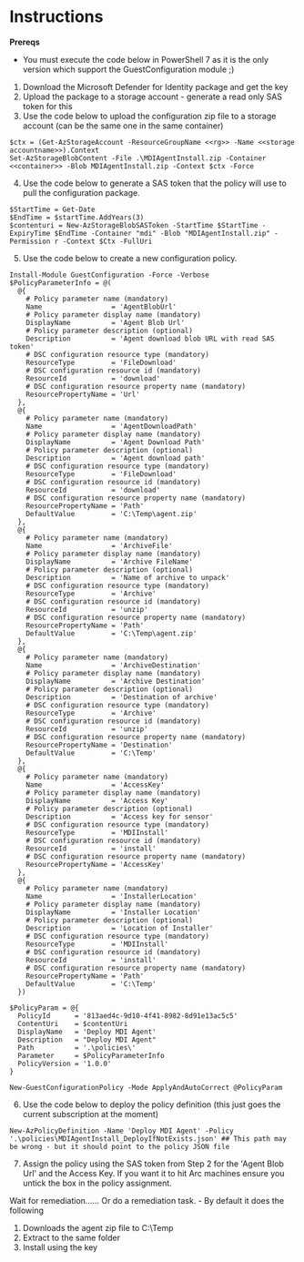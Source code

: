 # Instructions

**Prereqs**
- You must execute the code below in PowerShell 7 as it is the only version which support the GuestConfiguration module ;)

1. Download the Microsoft Defender for Identity package and get the key
2. Upload the package to a storage account - generate a read only SAS token for this
3. Use the code below to upload the configuration zip file to a storage account (can be the same one in the same container)

```
$ctx = (Get-AzStorageAccount -ResourceGroupName <<rg>> -Name <<storage accountname>>).Context
Set-AzStorageBlobContent -File .\MDIAgentInstall.zip -Container <<container>> -Blob MDIAgentInstall.zip -Context $ctx -Force
```

4. Use the code below to generate a SAS token that the policy will use to pull the configuration package.

```
$StartTime = Get-Date
$EndTime = $startTime.AddYears(3)
$contenturi = New-AzStorageBlobSASToken -StartTime $StartTime -ExpiryTime $EndTime -Container "mdi" -Blob "MDIAgentInstall.zip" -Permission r -Context $Ctx -FullUri 
```

5. Use the code below to create a new configuration policy.

```
Install-Module GuestConfiguration -Force -Verbose
$PolicyParameterInfo = @(
  @{
    # Policy parameter name (mandatory)
    Name                 = 'AgentBlobUrl'
    # Policy parameter display name (mandatory)
    DisplayName          = 'Agent Blob Url'
    # Policy parameter description (optional)
    Description          = 'Agent download blob URL with read SAS token'
    # DSC configuration resource type (mandatory)
    ResourceType         = 'FileDownload'
    # DSC configuration resource id (mandatory)
    ResourceId           = 'download'
    # DSC configuration resource property name (mandatory)
    ResourcePropertyName = 'Url'
  },
  @{
    # Policy parameter name (mandatory)
    Name                 = 'AgentDownloadPath'
    # Policy parameter display name (mandatory)
    DisplayName          = 'Agent Download Path'
    # Policy parameter description (optional)
    Description          = 'Agent download path'
    # DSC configuration resource type (mandatory)
    ResourceType         = 'FileDownload'
    # DSC configuration resource id (mandatory)
    ResourceId           = 'download'
    # DSC configuration resource property name (mandatory)
    ResourcePropertyName = 'Path'
    DefaultValue         = 'C:\Temp\agent.zip'
  },
  @{
    # Policy parameter name (mandatory)
    Name                 = 'ArchiveFile'
    # Policy parameter display name (mandatory)
    DisplayName          = 'Archive FileName'
    # Policy parameter description (optional)
    Description          = 'Name of archive to unpack'
    # DSC configuration resource type (mandatory)
    ResourceType         = 'Archive'
    # DSC configuration resource id (mandatory)
    ResourceId           = 'unzip'
    # DSC configuration resource property name (mandatory)
    ResourcePropertyName = 'Path'
    DefaultValue         = 'C:\Temp\agent.zip'
  },
  @{
    # Policy parameter name (mandatory)
    Name                 = 'ArchiveDestination'
    # Policy parameter display name (mandatory)
    DisplayName          = 'Archive Destination'
    # Policy parameter description (optional)
    Description          = 'Destination of archive'
    # DSC configuration resource type (mandatory)
    ResourceType         = 'Archive'
    # DSC configuration resource id (mandatory)
    ResourceId           = 'unzip'
    # DSC configuration resource property name (mandatory)
    ResourcePropertyName = 'Destination'
    DefaultValue         = 'C:\Temp'
  },
  @{
    # Policy parameter name (mandatory)
    Name                 = 'AccessKey'
    # Policy parameter display name (mandatory)
    DisplayName          = 'Access Key'
    # Policy parameter description (optional)
    Description          = 'Access key for sensor'
    # DSC configuration resource type (mandatory)
    ResourceType         = 'MDIInstall'
    # DSC configuration resource id (mandatory)
    ResourceId           = 'install'
    # DSC configuration resource property name (mandatory)
    ResourcePropertyName = 'AccessKey'
  },
  @{
    # Policy parameter name (mandatory)
    Name                 = 'InstallerLocation'
    # Policy parameter display name (mandatory)
    DisplayName          = 'Installer Location'
    # Policy parameter description (optional)
    Description          = 'Location of Installer'
    # DSC configuration resource type (mandatory)
    ResourceType         = 'MDIInstall'
    # DSC configuration resource id (mandatory)
    ResourceId           = 'install'
    # DSC configuration resource property name (mandatory)
    ResourcePropertyName = 'Path'
    DefaultValue         = 'C:\Temp'
  })

$PolicyParam = @{
  PolicyId      = '813aed4c-9d10-4f41-8982-8d91e13ac5c5'
  ContentUri    = $contentUri
  DisplayName   = 'Deploy MDI Agent'
  Description   = "Deploy MDI Agent"
  Path          = '.\policies\'
  Parameter     = $PolicyParameterInfo
  PolicyVersion = '1.0.0'
}

New-GuestConfigurationPolicy -Mode ApplyAndAutoCorrect @PolicyParam
```

6. Use the code below to deploy the policy definition (this just goes the current subscription at the moment)

```
New-AzPolicyDefinition -Name 'Deploy MDI Agent' -Policy '.\policies\MDIAgentInstall_DeployIfNotExists.json' ## This path may be wrong - but it should point to the policy JSON file
```

7. Assign the policy using the SAS token from Step 2 for the 'Agent Blob Url' and the Access Key. If you want it to hit Arc machines ensure you untick the box in the policy assignment.

Wait for remediation...... Or do a remediation task. - By default it does the following

1. Downloads the agent zip file to C:\Temp
2. Extract to the same folder
3. Install using the key